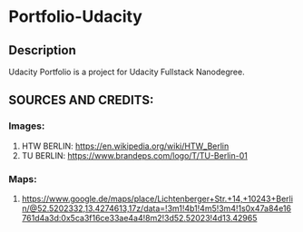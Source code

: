 # Portfolio-Udacity

## Description
Udacity Portfolio is a project for Udacity Fullstack Nanodegree.

## SOURCES AND CREDITS:

### Images:
1. HTW BERLIN: https://en.wikipedia.org/wiki/HTW_Berlin
2. TU BERLIN: https://www.brandeps.com/logo/T/TU-Berlin-01

### Maps: 
1. https://www.google.de/maps/place/Lichtenberger+Str.+14,+10243+Berlin/@52.5202332,13.4274613,17z/data=!3m1!4b1!4m5!3m4!1s0x47a84e16761d4a3d:0x5ca3f16ce33ae4a4!8m2!3d52.52023!4d13.42965
